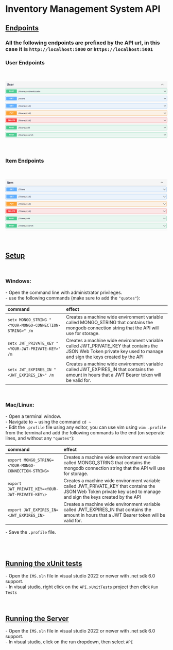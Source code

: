 # Inventory Management System API

## <u>Endpoints</u>

### All the following endpoints are prefixed by the API url, in this case it is `http://localhost:5000` or `https://localhost:5001`

### User Endpoints

<br/>

![Users Endpoints](https://github.com/PeterBouSaada/IMS-API/blob/master/README%20Assets/UsersEndpoints.png)

<br/>

### Item Endpoints

<br/>

![Items Endpoints](https://github.com/PeterBouSaada/IMS-API/blob/master/README%20Assets/ItemsEndpoints.png)

<br/>

## <u>Setup</u>

<br/>

### **Windows:**

\- Open the command line with administrator privileges.<br/>
\- use the following commands (make sure to add the `"quotes"`): <br/>

| command                                                 | effect                                                                                                                                                              |
| :------------------------------------------------------ | :------------------------------------------------------------------------------------------------------------------------------------------------------------------ |
| `setx MONGO_STRING "<YOUR-MONGO-CONNECTION-STRING>" /m` | Creates a machine wide environment variable called MONGO_STRING that contains the mongodb connection string that the API will use for storage.                      |
| `setx JWT_PRIVATE_KEY "<YOUR-JWT-PRIVATE-KEY>" /m`      | Creates a machine wide environment variable called JWT_PRIVATE_KEY that contains the JSON Web Token private key used to manage and sign the keys created by the API |
| `setx JWT_EXPIRES_IN "<JWT_EXPIRES_IN>" /m`             | Creates a machine wide environment variable called JWT_EXPIRES_IN that contains the amount in hours that a JWT Bearer token will be valid for.                      |

<br/>

### **Mac/Linux:**

\- Open a terminal window.<br/>
\- Navigate to ~ using the command `cd ~`<br/>
\- Edit the `.profile` file using any editor, you can use vim using `vim .profile` from the terminal and add the following commands to the end (on seperate lines, and without any `"quotes"`):<br/>

| command                                              | effect                                                                                                                                                              |
| :--------------------------------------------------- | :------------------------------------------------------------------------------------------------------------------------------------------------------------------ |
| `export MONGO_STRING=<YOUR-MONGO-CONNECTION-STRING>` | Creates a machine wide environment variable called MONGO_STRING that contains the mongodb connection string that the API will use for storage.                      |
| `export JWT_PRIVATE_KEY=<YOUR-JWT-PRIVATE-KEY\>`     | Creates a machine wide environment variable called JWT_PRIVATE_KEY that contains the JSON Web Token private key used to manage and sign the keys created by the API |
| `export JWT_EXPIRES_IN=<JWT_EXPIRES_IN>`             | Creates a machine wide environment variable called JWT_EXPIRES_IN that contains the amount in hours that a JWT Bearer token will be valid for.                      |

\- Save the `.profile` file.

<br/>
<br/>

## <u>Running the xUnit tests</u>

\- Open the `IMS.sln` file in visual studio 2022 or newer with .net sdk 6.0 support. <br/>
\- In visual studio, right click on the `API.xUnitTests` project then click `Run Tests`

<br/>

## <u>Running the Server</u>

\- Open the `IMS.sln` file in visual studio 2022 or newer with .net sdk 6.0 support. <br/>
\- In visual studio, click on the run dropdown, then select `API`
